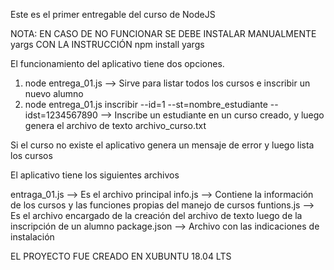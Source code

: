 Este es el primer entregable del curso de NodeJS

NOTA: EN CASO DE NO FUNCIONAR SE DEBE INSTALAR MANUALMENTE yargs CON LA INSTRUCCIÓN npm install yargs

El funcionamiento del aplicativo tiene dos opciones.

1. node entrega_01.js --> Sirve para listar todos los cursos e inscribir un nuevo alumno
2. node entrega_01.js inscribir --id=1 --st=nombre_estudiante --idst=1234567890 --> Inscribe un estudiante en un curso creado, y luego genera el archivo de texto archivo_curso.txt

Si el curso no existe el aplicativo genera un mensaje de error y luego lista los cursos

El aplicativo tiene los siguientes archivos

entraga_01.js --> Es el archivo principal
info.js --> Contiene la información de los cursos y las funciones propias del manejo de cursos
funtions.js --> Es el archivo encargado de la creación del archivo de texto luego de la inscripción de un alumno
package.json --> Archivo con las indicaciones de instalación

EL PROYECTO FUE CREADO EN XUBUNTU 18.04 LTS

